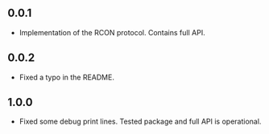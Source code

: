 ## 0.0.1
* Implementation of the RCON protocol. Contains full API.

## 0.0.2
* Fixed a typo in the README.

## 1.0.0
* Fixed some debug print lines. Tested package and full API is operational.